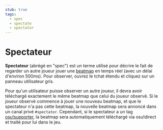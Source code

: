 ```yaml
---
stub: true
tags:
  - spec
  - spectate
  - spectator
---
```


# Spectateur

<!-- TODO: needs to be combined with /wiki/Replay#spectator in some way -->

**Spectateur** (abrégé en "spec") est un terme utilisé pour décrire le fait de regarder un autre joueur jouer une [beatmap](/wiki/Beatmap) en temps réel (avec un délai d'environ 500ms). Pour observer, ouvrez le tchat étendu et cliquez sur un panneau utilisateur gris.

Pour qu'un utilisateur puisse observer un autre joueur, il devra avoir téléchargé exactement le même beatmap que celui du joueur observé. Si le joueur observé commence à jouer une nouveau beatmap, et que le spectateur n'a pas cette beatmap, la nouvelle beatmap sera annoncé dans un canal privé `#spectator`. Cependant, si le spectateur a un tag [osu!supporter](/wiki/osu!supporter), la beatmap sera automatiquement téléchargé via osu!direct et traité pour lui dans le jeu.
